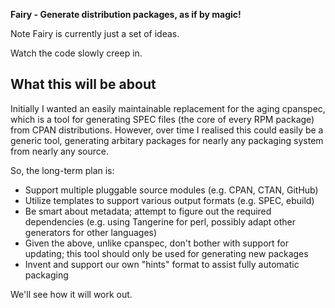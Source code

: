 **Fairy - Generate distribution packages, as if by magic!**

Note Fairy is currently just a set of ideas.

Watch the code slowly creep in.


What this will be about
-----------------------

Initially I wanted an easily maintainable replacement for the aging
cpanspec, which is a tool for generating SPEC files (the core of every
RPM package) from CPAN distributions.  However, over time I realised
this could easily be a generic tool, generating arbitary packages for
nearly any packaging system from nearly any source.

So, the long-term plan is:

* Support multiple pluggable source modules (e.g. CPAN, CTAN, GitHub)
* Utilize templates to support various output formats (e.g. SPEC, ebuild)
* Be smart about metadata; attempt to figure out the required dependencies (e.g. using Tangerine for perl, possibly adapt other generators for other languages)
* Given the above, unlike cpanspec, don't bother with support for updating; this tool should only be used for generating new packages
* Invent and support our own "hints" format to assist fully automatic packaging

We'll see how it will work out.
